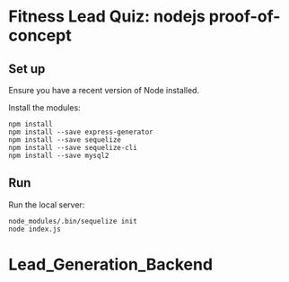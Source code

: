# Fitness Lead Quiz: nodejs proof-of-concept

## Set up

Ensure you have a recent version of Node installed.

Install the modules:

    npm install
    npm install --save express-generator
    npm install --save sequelize
    npm install --save sequelize-cli
    npm install --save mysql2
    
## Run

Run the local server:

    node_modules/.bin/sequelize init
    node index.js
# Lead_Generation_Backend
